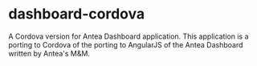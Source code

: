 dashboard-cordova
=================

A Cordova version for Antea Dashboard application.
This application is a porting to Cordova of the porting to AngularJS of the Antea Dashboard
written by Antea's M&M.
